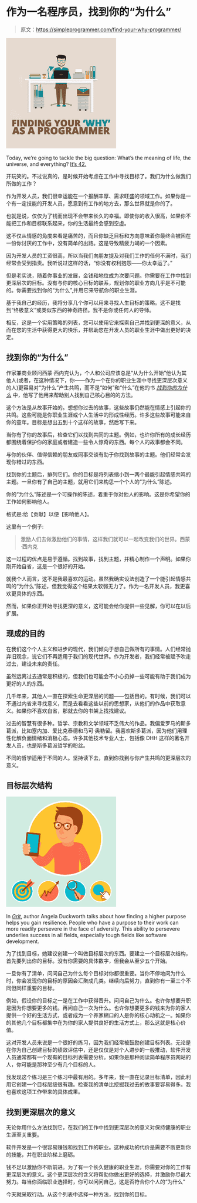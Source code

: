 # 作为一名程序员，找到你的“为什么”

> 原文：<https://simpleprogrammer.com/find-your-why-programmer/>

![](img/b62b2cf19e2c90428f7df9d76a6de12e.png)

Today, we’re going to tackle the big question: What’s the meaning of life, the universe, and everything? [It’s 42.](https://en.wikipedia.org/wiki/42_(number)#The_Hitchhiker's_Guide_to_the_Galaxy)

开玩笑的。不过说真的，是时候开始考虑在工作中寻找目标了。我们为什么做我们所做的工作？

作为开发人员，我们很幸运能在一个报酬丰厚、需求旺盛的领域工作。如果你是一个有一定技能的开发人员，愿意到有工作的地方去，那么世界就是你的了。

也就是说，仅仅为了钱而出现不会带来长久的幸福。即使你的收入很高，如果你不能把工作和目标联系起来，你的生活最终会感到空虚。

这不仅从情感的角度来看是痛苦的，而且你缺乏目标和方向意味着你最终会被困在一份你讨厌的工作中，没有简单的出路。这是导致精疲力竭的一个因素。

因为开发人员的工资很高，所以当我们向朋友提及对我们工作的任何不满时，我们经常会受到指责。我听说过这样的话，“你没有权利抱怨——你太幸运了。”

但是老实说，随着你事业的发展，金钱和地位成为次要问题。你需要在工作中找到更深层次的目标。没有与你的核心目标的联系，规划你的职业方向几乎是不可能的。你需要找到你的“为什么”,并用它来导航你的职业生涯。

基于我自己的经历，我将分享几个你可以用来寻找人生目标的策略。这不是找到“终极意义”或类似东西的神奇路径。我不是你或任何人的导师。

相反，这是一个实用策略的列表，您可以使用它来探索自己并找到更深的意义，从而在您的生活中获得更大的快乐，并帮助您在开发人员的职业生涯中做出更好的决定。

## 找到你的“为什么”

作家兼商业顾问西蒙·西内克认为，个人和公司应该总是“从为什么开始”他认为其他人(或者，在这种情况下，你——作为一个在你的职业生涯中寻找更深层次意义的人)更容易对“为什么”产生共鸣，而不是“如何”和“什么”在他的书 [*找到你的为什么*](http://www.amazon.com/exec/obidos/ASIN/B074F33DYD/makithecompsi-20) 中，他写了他用来帮助别人找到自己核心目的的方法。

这个方法是从故事开始的。想想你过去的故事，这些故事仍然能在情感上引起你的共鸣。这些可能是你职业生涯或个人生活中的形成性经历。许多这些故事可能来自你的童年。目标是想出五到十个这样的故事，然后写下来。

当你有了你的故事后，检查它们以找到共同的主题。例如，也许你所有的成长经历都围绕着保护你的家庭或者建造一些令人惊奇的东西。每个人的故事都会不同。

与你的伙伴、值得信赖的朋友或同事交谈有助于你找到故事的主题。他们经常会发现你错过的东西。

找到你的主题后，排列它们。你的目标是将列表缩小到一两个最能引起情感共鸣的主题。一旦你有了自己的主题，就用它们来构思一个个人的“为什么”陈述。

你的“为什么”陈述是一个可操作的陈述，着重于你对他人的影响。这是你希望你的工作如何影响他人。

格式是:给【贡献】以便【影响他人】。

这里有一个例子:

> 激励人们去做激励他们的事情，这样我们就可以一起改变我们的世界。西蒙·西内克

这一过程的优点是易于遵循。找到故事，找到主题，并精心制作一个声明。如果你刚开始自省，这是一个很好的开始。

就我个人而言，这不是我最喜欢的运动。虽然我确实设法创造了一个能引起情感共鸣的“为什么”陈述，但我觉得这个结果太软弱无力了。作为一名开发人员，我更喜欢更具体的东西。

然而，如果你正开始寻找更深的意义，这可能会给你提供一些见解，你可以在以后扩展。

## 现成的目的

在我们这个个人主义和进步的现代，我们倾向于想自己做所有的事情。人们经常抛弃旧观念，说它们不再适用于我们的现代世界。作为开发者，我们经常被赋予吹走过去，建设未来的责任。

虽然远离过去通常是积极的，但我们也可能会不小心扔掉一些可能有助于我们成为更好的人的东西。

几千年来，其他人一直在探索生命更深层的问题——包括目的。有时候，我们可以不通过内省来寻找意义，而是去看看这些以前的思想家，从他们的作品中获取意义。如果你不喜欢自省，那就去你的书架上找找建议。

过去的智慧有很多种。哲学、宗教和文学领域不乏伟大的作品。我偏爱罗马的斯多葛派，比如塞内加、爱比克泰德和马可·奥勒留。我喜欢斯多葛派，因为他们用理性化解负面情绪和消极心态。许多其他技术专业人士，包括像 DHH 这样的著名开发人员，也是斯多葛派哲学的粉丝。

不同的哲学适用于不同的人。坚持读下去，直到你找到与你产生共鸣的更深层次的意义。

## 目标层次结构

![](img/74cbf4491e4aabdcae03e5538f3a7fae.png)

In [*Grit*](http://www.amazon.com/exec/obidos/ASIN/1501111108/makithecompsi-20), author Angela Duckworth talks about how finding a higher purpose helps you gain resilience. People who have a purpose to their work can more readily persevere in the face of adversity. This ability to persevere underlies success in all fields, especially tough fields like software development.

为了找到目标，她建议创建一个叫做目标层次的东西。要建立一个目标层次结构，首先要列出你的目标。没有你需要的具体数字，但我会从至少五个开始。

一旦你有了清单，问问自己为什么每个目标对你都很重要。当你不停地问为什么时，你会发现你的目标的原因会汇聚成几类。继续向后努力，直到你有一至三个不同但同样重要的目标。

例如，假设你的目标之一是在工作中获得晋升。问问自己为什么。也许你想要升职是因为你想要更多的钱。再问自己一次为什么。也许你想要更多的钱来为你的家人提供一个好的生活方式，或者成为一个养家糊口的人是你的核心动机之一。如果你的其他几个目标都集中在为你的家人提供良好的生活方式上，那么这就是核心价值。

这对开发人员来说是一个很好的练习，因为我们经常被鼓励创建目标列表。无论是在你为自己创建目标的绩效评估中，还是仅仅是对个人进步的一般推动，软件开发人员通常都有一个现有的目标列表需要分析。如果你是那种阅读简单程序员网站的人，你可能是那种至少有几个目标的人。

我发现这个练习是三个练习中最有用的。多年来，我一直在记录目标清单，因此利用它创建一个目标层级很有趣。检查我的清单比挖掘我过去的故事要容易得多。我也喜欢这项工作带来的具体成果。

## 找到更深层次的意义

无论你用什么方法找到它，在我们的工作中找到更深层次的意义对保持健康的职业生涯至关重要。

软件开发是一个很容易赚钱和找到工作的职业。这种成功的代价是需要不断更新你的技能，并在职业阶梯上磨砺。

钱不足以激励你不断前进。为了有一个长久健康的职业生涯，你需要对你的工作有更深层次的意义。这个更深层次的含义将帮助你做出更好的选择，并激励你尽最大努力。每当你面临职业选择时，你可以问问自己，这是否符合你个人的“为什么”

今天就采取行动。从这个列表中选择一种方法，找到你的目标。